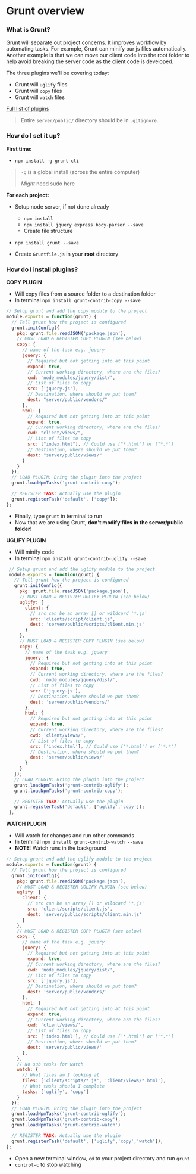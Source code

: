 # Grunt overview
### What is Grunt?
Grunt will separate out project concerns. It improves workflow by automating tasks. For example, Grunt can minify our js files automatically. Another example is that we can move our client code into the root folder to help avoid breaking the server code as the client code is developed.  

The three plugins we'll be covering today:

- Grunt will `uglify` files
- Grunt will `copy` files
- Grunt will `watch` files

[Full list of plugins](https://gruntjs.com/plugins)

> Entire `server/public/` directory should be in `.gitignore`.

### How do I set it up?
**First time:**
- `npm install -g grunt-cli`

 > `-g` is a global install (across the entire computer)
 >
 > _Might_ need sudo here

**For each project:**
- Setup node server, if not done already
  - `npm install`
  - `npm install jquery express body-parser --save`
  - Create file structure

- `npm install grunt --save`
- Create `Gruntfile.js` in your **root** directory

### How do I install plugins?

**COPY PLUGIN**

- Will copy files from a source folder to a destination folder
- In terminal `npm install grunt-contrib-copy --save`

 ```JavaScript
 // Setup grunt and add the copy module to the project
 module.exports = function(grunt) {
   // Tell grunt how the project is configured
   grunt.initConfig({
     pkg: grunt.file.readJSON('package.json'),
     // MUST LOAD & REGISTER COPY PLUGIN (see below)
     copy: {
       // name of the task e.g. jquery
       jquery: {
         // Required but not getting into at this point
         expand: true,
         // Current working directory, where are the files?
         cwd: 'node_modules/jquery/dist/',
         // List of files to copy
         src: ['jquery.js'],
         // Destination, where should we put them?
         dest: "server/public/vendors/"
       },
       html: {
         // Required but not getting into at this point
         expand: true,
         // Current working directory, where are the files?
         cwd: "client/views/",
         // List of files to copy
         src: ["index.html"], // Could use ["*.html"] or ["*.*"]
         // Destination, where should we put them?
         dest: "server/public/views/"         
       }
     }
   });
   // LOAD PLUGIN: Bring the plugin into the project
   grunt.loadNpmTasks('grunt-contrib-copy');

   // REGISTER TASK: Actually use the plugin
   grunt.registerTask('default', ['copy']);
 };
 ```

- Finally, type `grunt` in terminal to run
- Now that we are using Grunt, **don't modify files in the server/public folder!**

**UGLIFY PLUGIN**

- Will minify code
- In terminal `npm install grunt-contrib-uglify --save`

```JavaScript
 // Setup grunt and add the uglify module to the project
 module.exports = function(grunt) {
   // Tell grunt how the project is configured
   grunt.initConfig({
     pkg: grunt.file.readJSON('package.json'),
     // MUST LOAD & REGISTER UGLIFY PLUGIN (see below)
     uglify: {
       client: {
         // src can be an array [] or wildcard '*.js'
         src: 'clients/script/client.js',
         dest: 'server/public/scripts/client.min.js'
       }
     },
     // MUST LOAD & REGISTER COPY PLUGIN (see below)
     copy: {
       // name of the task e.g. jquery
       jquery: {
         // Required but not getting into at this point
         expand: true,
         // Current working directory, where are the files?
         cwd: 'node_modules/jquery/dist/',
         // List of files to copy
         src: ['jquery.js'],
         // Destination, where should we put them?
         dest: 'server/public/vendors/'
       },
       html: {
         // Required but not getting into at this point
         expand: true,
         // Current working directory, where are the files?
         cwd: 'client/views/',
         // List of files to copy
         src: ['index.html'], // Could use ['*.html'] or ['*.*']
         // Destination, where should we put them?
         dest: 'server/public/views/'         
       }
     }
   });
   // LOAD PLUGIN: Bring the plugin into the project
   grunt.loadNpmTasks('grunt-contrib-uglify');
   grunt.loadNpmTasks('grunt-contrib-copy');

   // REGISTER TASK: Actually use the plugin
   grunt.registerTask('default', ['uglify','copy']);
 };
 ```

**WATCH PLUGIN**

- Will watch for changes and run other commands
- In terminal `npm install grunt-contrib-watch --save`
- **NOTE:** Watch runs in the background

```JavaScript
// Setup grunt and add the uglify module to the project
module.exports = function(grunt) {
  // Tell grunt how the project is configured
  grunt.initConfig({
    pkg: grunt.file.readJSON('package.json'),
    // MUST LOAD & REGISTER UGLIFY PLUGIN (see below)
    uglify: {
      client: {
        // src can be an array [] or wildcard '*.js'
        src: 'client/scripts/client.js',
        dest: 'server/public/scripts/client.min.js'
      }
    },
    // MUST LOAD & REGISTER COPY PLUGIN (see below)
    copy: {
      // name of the task e.g. jquery
      jquery: {
        // Required but not getting into at this point
        expand: true,
        // Current working directory, where are the files?
        cwd: 'node_modules/jquery/dist/',
        // List of files to copy
        src: ['jquery.js'],
        // Destination, where should we put them?
        dest: 'server/public/vendors/'
      },
      html: {
        // Required but not getting into at this point
        expand: true,
        // Current working directory, where are the files?
        cwd: 'client/views/',
        // List of files to copy
        src: ['index.html'], // Could use ['*.html'] or ['*.*']
        // Destination, where should we put them?
        dest: 'server/public/views/'
      },
    },
    // No sub tasks for watch
    watch: {
      // What files am I looking at
      files: ['client/scripts/*.js', 'client/views/*.html'],
      // What tasks should I complete
      tasks: ['uglify', 'copy']
    }
  });
  // LOAD PLUGIN: Bring the plugin into the project
  grunt.loadNpmTasks('grunt-contrib-uglify');
  grunt.loadNpmTasks('grunt-contrib-copy');
  grunt.loadNpmTasks('grunt-contrib-watch')

  // REGISTER TASK: Actually use the plugin
  grunt.registerTask('default', ['uglify','copy','watch']);
};
```

- Open a new terminal window, `cd` to your project directory and run `grunt`
- `control-c` to stop watching
